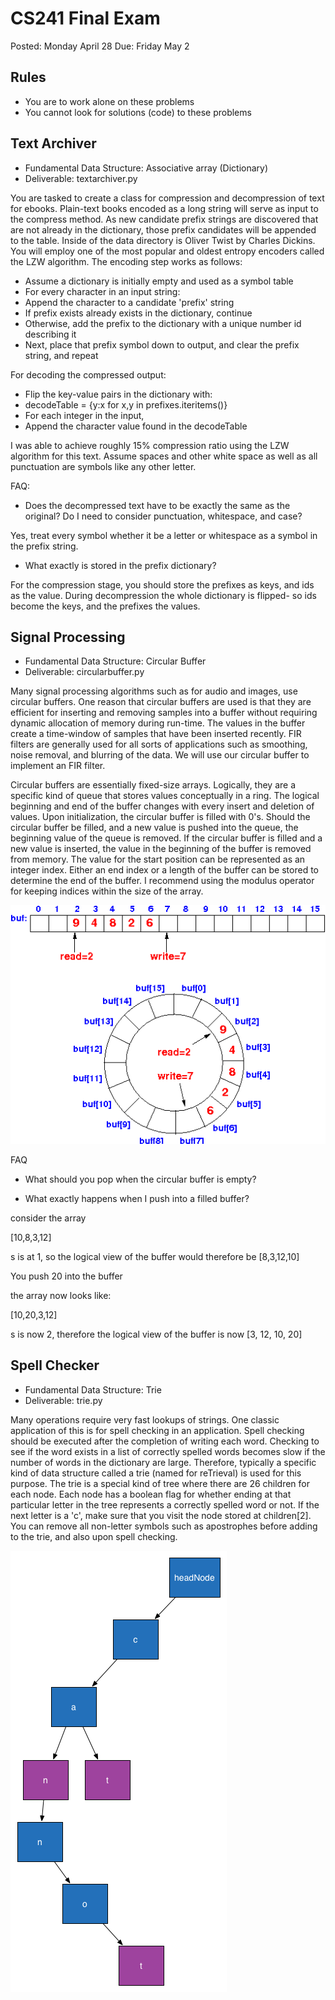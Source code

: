 CS241 Final Exam
===================

Posted: Monday  April 28
Due:    Friday  May 2

Rules
--------

+ You are to work alone on these problems
+ You cannot look for solutions (code) to these problems

Text Archiver
----------------

+ Fundamental Data Structure: Associative array (Dictionary)
+ Deliverable: textarchiver.py

You are tasked to create a class for compression and decompression of text for ebooks. Plain-text books encoded as a long string will serve as input to the compress method. As new candidate prefix strings are discovered that are not already in the dictionary, those prefix candidates will be appended to the table. Inside of the data directory is Oliver Twist by Charles Dickins.  You will employ one of the most popular and oldest entropy encoders called the LZW algorithm. The encoding step works as follows:

+ Assume a dictionary is initially empty and used as a symbol table
+ For every character in an input string:
+ Append the character to a candidate 'prefix' string
+ If prefix exists already exists in the dictionary, continue
+ Otherwise, add the prefix to the dictionary with a unique number id describing it
+ Next, place that prefix symbol down to output, and clear the prefix string, and repeat
    
For decoding the compressed output:

+ Flip the key-value pairs in the dictionary with:
+ decodeTable = {y:x for x,y in prefixes.iteritems()}
+ For each integer in the input,
+ Append the character value found in the decodeTable

I was able to achieve roughly 15% compression ratio using the LZW algorithm for this text. Assume spaces and other white space as well as all punctuation are symbols like any other letter.

FAQ:

+ Does the decompressed text have to be exactly the same as the original? Do I need to consider punctuation, whitespace, and case?

Yes, treat every symbol whether it be a letter or whitespace as a symbol in the prefix string.

+ What exactly is stored in the prefix dictionary?

For the compression stage, you should store the prefixes as keys, and ids as the value. During decompression the whole dictionary is flipped- so ids become the keys, and the prefixes the values.

Signal Processing
----------------------

+ Fundamental Data Structure: Circular Buffer
+ Deliverable: circularbuffer.py

Many signal processing algorithms such as for audio and images, use circular buffers. One reason that circular buffers are used is that they are efficient for inserting and removing samples into a buffer without requiring dynamic allocation of memory during run-time. The values in the buffer create a time-window of samples that have been inserted recently. FIR filters are generally used for all sorts of applications such as smoothing, noise removal, and blurring of the data. We will use our circular buffer to implement an FIR filter.

Circular buffers are essentially fixed-size arrays. Logically, they are a specific kind of queue that stores values conceptually in a ring. The logical beginning and end of the buffer changes with every insert and deletion of values. Upon initialization, the circular buffer is filled with 0's. Should the circular buffer be filled, and a new value is pushed into the queue, the beginning value of the queue is removed. If the circular buffer is filled and a new value is inserted, the value in the beginning of the buffer is removed from memory. The value for the start position can be represented as an integer index. Either an end index or a length of the buffer can be stored to determine the end of the buffer. I recommend using the modulus operator for keeping indices within the size of the array.

![Circular Buffer](data/queue.gif)

FAQ

+ What should you pop when the circular buffer is empty?

+ What exactly happens when I push into a filled buffer?

consider the array

[10,8,3,12]

s is at 1, so the logical view of the buffer would therefore be [8,3,12,10]

You push 20 into the buffer

the array now looks like:

[10,20,3,12]

s is now 2, therefore the logical view of the buffer is now [3, 12, 10, 20]

Spell Checker
---------------------

+ Fundamental Data Structure: Trie
+ Deliverable: trie.py

Many operations require very fast lookups of strings. One classic application of this is for spell checking in an application. Spell checking should be executed after the completion of writing each word. Checking to see if the word exists in a list of correctly spelled words becomes slow if the number of words in the dictionary are large. Therefore, typically a specific kind of data structure called a trie (named for reTrieval) is used for this purpose. The trie is a special kind of tree where there are 26 children for each node. Each node has a boolean flag for whether ending at that particular letter in the tree represents a correctly spelled word or not. If the next letter is a 'c', make sure that you visit the node stored at children[2]. You can remove all non-letter symbols such as apostrophes before adding to the trie, and also upon spell checking. 

![Circular Buffer](data/trie.png)
